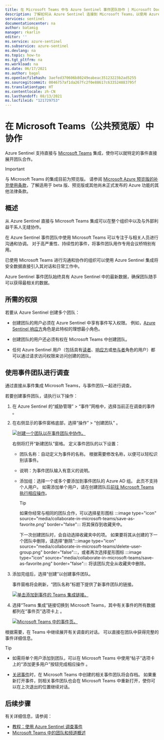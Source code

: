 ```yaml
---
title: 在 Microsoft Teams 中与 Azure Sentinel 事件团队协作 | Microsoft Docs
description: 了解如何从 Azure Sentinel 连接到 Microsoft Teams，以使用 Azure Sentinel 数据来与其他团队成员协作。
services: sentinel
documentationcenter: na
author: batamig
manager: rkarlin
editor: ''
ms.service: azure-sentinel
ms.subservice: azure-sentinel
ms.devlang: na
ms.topic: how-to
ms.tgt_pltfrm: na
ms.workload: na
ms.date: 06/17/2021
ms.author: bagol
ms.openlocfilehash: 3aefed370606b80249eabeac35123223b2ad5255
ms.sourcegitcommit: 0046757af1da267fc2f0e88617c633524883795f
ms.translationtype: HT
ms.contentlocale: zh-CN
ms.lasthandoff: 08/13/2021
ms.locfileid: "121729753"
---
```

# <a name="collaborate-in-microsoft-teams-public-preview"></a>在 Microsoft Teams（公共预览版）中协作

Azure Sentinel 支持直接与 [Microsoft Teams](/microsoftteams/) 集成，使你可以就特定的事件直接展开团队合作。


> [!IMPORTANT]
> 与 Microsoft Teams 的集成目前为预览版。 请参阅 [Microsoft Azure 预览版的补充使用条款](https://azure.microsoft.com/support/legal/preview-supplemental-terms/)，了解适用于 beta 版、预览版或其他尚未正式发布的 Azure 功能的其他法律条款。

## <a name="overview"></a>概述

从 Azure Sentinel 直接与 Microsoft Teams 集成可以在整个组织中以及与外部利益干系人无缝协作。

在 Azure Sentinel 事件团队中使用 Microsoft Teams 可以专注于与相关人员进行沟通和协调。 对于高严重性、持续性的事件，将事件团队用作专用会议桥特别有用。

已使用 Microsoft Teams 进行沟通和协作的组织可以使用 Azure Sentinel 集成将安全数据直接引入其对话和日常工作中。 

Azure Sentinel 事件团队始终具有 Azure Sentinel 中的最新数据，确保团队随手可以获得最相关的数据。

## <a name="required-permissions"></a>所需的权限

若要从 Azure Sentinel 创建多个团队：

- 创建团队的用户必须在 Azure Sentinel 中享有事件写入权限。 例如，[Azure Sentinel 响应方](../role-based-access-control/built-in-roles.md#azure-sentinel-responder)角色是此特权的理想最小角色。

- 创建团队的用户还必须有权在 Microsoft Teams 中创建团队。

- 任何 Azure Sentinel 用户（包括具有[读者](../role-based-access-control/built-in-roles.md#azure-sentinel-reader)、[响应方](../role-based-access-control/built-in-roles.md#azure-sentinel-responder)或[参与者](../role-based-access-control/built-in-roles.md#azure-sentinel-contributor)角色的用户）都可以通过请求访问权限来访问创建的团队。

## <a name="use-an-incident-team-to-investigate"></a>使用事件团队进行调查

通过直接从事件集成 Microsoft Teams，与事件团队一起进行调查。

若要创建事件团队，请执行以下操作：

1. 在 Azure Sentinel 的“威胁管理” > “事件”网格中，选择当前正在调查的事件 。

1. 在右侧显示的事件窗格底部，选择“操作” > “创建团队” 。

    [ ![创建一个团队以在事件团队中协作。](media/collaborate-in-microsoft-teams/create-team.png) ](media/collaborate-in-microsoft-teams/create-team.png#lightbox)

    右侧将打开“新建团队”窗格。 定义事件团队的以下设置：

    - 团队名称：自动定义为事件的名称。 根据需要修改名称，以便可以轻松识别该事件。
    - 说明：为事件团队输入有意义的说明。
    - 添加组：选择一个或多个要添加到事件团队的 Azure AD 组。 此页不支持个人用户。 如需添加单个用户，请在创建团队后[前往 Microsoft Teams 执行相应操作](#more-users)。

        > [!TIP]
        > 如果你经常与相同的团队合作，可以选择星形图标 :::image type="icon" source="media/collaborate-in-microsoft-teams/save-as-favorite.png" border="false"::: 将其保存到收藏夹中。
        >
        > 下一次创建团队时，会自动选择收藏夹中的项。 如果要将其从创建的下一个团队中删除，请选择“删除”:::image type="icon" source="media/collaborate-in-microsoft-teams/delete-user-group.png" border="false":::，或者再次选择星形图标 :::image type="icon" source="media/collaborate-in-microsoft-teams/save-as-favorite.png" border="false"::: 将该团队完全从收藏夹中删除。
        >

1. 添加完组后，选择“创建”以创建事件团队。

    事件窗格将会刷新，“团队名称”标题下提供了新事件团队的链接。

    [ ![单击添加到事件的 Teams 集成链接。](media/collaborate-in-microsoft-teams/teams-link-added-to-incident.jpg) ](media/collaborate-in-microsoft-teams/teams-link-added-to-incident.jpg#lightbox)


1. 选择“Teams 集成”链接切换到 Microsoft Teams，其中有关事件的所有数据都列在“事件页”选项卡上 。

    [ ![Microsoft Teams 中的事件页。](media/collaborate-in-microsoft-teams/incident-in-teams.jpg) ](media/collaborate-in-microsoft-teams/incident-in-teams.jpg#lightbox)

根据需要，在 Teams 中继续展开有关调查的对话。 可以直接在团队中获得完整的事件详细信息。

> [!TIP]
> - <a name="more-users"></a>如需将单个用户添加到团队，可以在 Microsoft Teams 中使用“帖子”选项卡上的“添加更多用户”按钮完成相应操作 。
>
> - [关闭事件](investigate-cases.md#closing-an-incident)时，在 Microsoft Teams 中创建的相关事件团队将会存档。 如果重新打开事件，则相关事件团队也会在 Microsoft Teams 中重新打开，使你可以在上次退出的位置继续对话。
>

## <a name="next-steps"></a>后续步骤

有关详细信息，请参阅：

- [教程：使用 Azure Sentinel 调查事件](investigate-cases.md)
- [Microsoft Teams 中的团队和频道概述](/microsoftteams/teams-channels-overview/)

